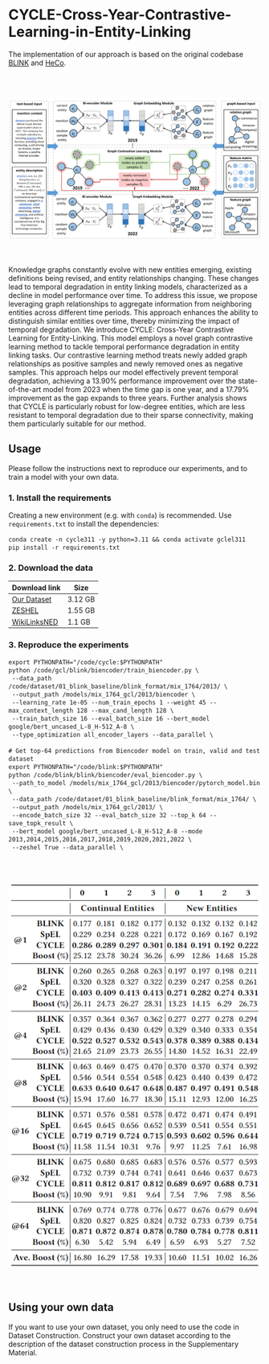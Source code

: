 # CYCLE-Cross-Year-Contrastive-Learning-in-Entity-Linking

The implementation of our approach is based on the original codebase [BLINK](https://github.com/facebookresearch/BLINK) and [HeCo](https://github.com/liun-online/HeCo).<br>

<br><br>
<div align="center">
<img src="fig.png" width="800" />
</div>
<br><br>

Knowledge graphs constantly evolve with new entities emerging, existing definitions being revised, and entity relationships changing. These changes lead to temporal degradation in entity linking models, characterized as a decline in model performance over time. To address this issue, we propose leveraging graph relationships to aggregate information from neighboring entities across different time periods. This approach enhances the ability to distinguish similar entities over time, thereby minimizing the impact of temporal degradation. We introduce CYCLE: Cross-Year Contrastive Learning for Entity-Linking. This model employs a novel graph contrastive learning method to tackle temporal performance degradation in entity linking tasks. Our contrastive learning method treats newly added graph relationships as positive samples and newly removed ones as negative samples. This approach helps our model effectively prevent temporal degradation, achieving a 13.90% performance improvement over the state-of-the-art model from 2023 when the time gap is one year, and a 17.79% improvement as the gap expands to three years. Further analysis shows that CYCLE is particularly robust for low-degree entities, which are less resistant to temporal degradation due to their sparse connectivity, making them particularly suitable for our method.

## Usage

Please follow the instructions next to reproduce our experiments, and to train a model with your own data.

### 1. Install the requirements

Creating a new environment (e.g. with `conda`) is recommended. Use `requirements.txt` to install the dependencies:

```
conda create -n cycle311 -y python=3.11 && conda activate gclel311
pip install -r requirements.txt
```

### 2. Download the data

| Download link                                                | Size |
| ------------------------------------------------------------ | ----------------- |
| [Our Dataset](https://zenodo.org/records/10977757) | 3.12 GB            |
| [ZESHEL](https://github.com/facebookresearch/BLINK/tree/main/examples/zeshel) | 1.55 GB            |
| [WikiLinksNED](https://github.com/yasumasaonoe/ET4EL) | 1.1 GB             |

### 3. Reproduce the experiments

```
export PYTHONPATH="/code/cycle:$PYTHONPATH"
python /code/gcl/blink/biencoder/train_biencoder.py \
 --data_path /code/dataset/01_blink_baseline/blink_format/mix_1764/2013/ \
 --output_path /models/mix_1764_gcl/2013/biencoder \
 --learning_rate 1e-05 --num_train_epochs 1 --weight 45 --max_context_length 128 --max_cand_length 128 \
 --train_batch_size 16 --eval_batch_size 16 --bert_model google/bert_uncased_L-8_H-512_A-8 \
 --type_optimization all_encoder_layers --data_parallel \

# Get top-64 predictions from Biencoder model on train, valid and test dataset
export PYTHONPATH="/code/blink:$PYTHONPATH"
python /code/blink/blink/biencoder/eval_biencoder.py \
 --path_to_model /models/mix_1764_gcl/2013/biencoder/pytorch_model.bin \
 --data_path /code/dataset/01_blink_baseline/blink_format/mix_1764/ \
 --output_path /models/mix_1764_gcl/2013/ \
 --encode_batch_size 32 --eval_batch_size 32 --top_k 64 --save_topk_result \
 --bert_model google/bert_uncased_L-8_H-512_A-8 --mode 2013,2014,2015,2016,2017,2018,2019,2020,2021,2022 \
 --zeshel True --data_parallel \
```
<br><br>
<div align="center">
<img src="fig2.png" width="700" />
</div>
<br><br>

## Using your own data

If you want to use your own dataset, you only need to use the code in Dataset Construction. Construct your own dataset according to the description of the dataset construction process in the Supplementary Material.
